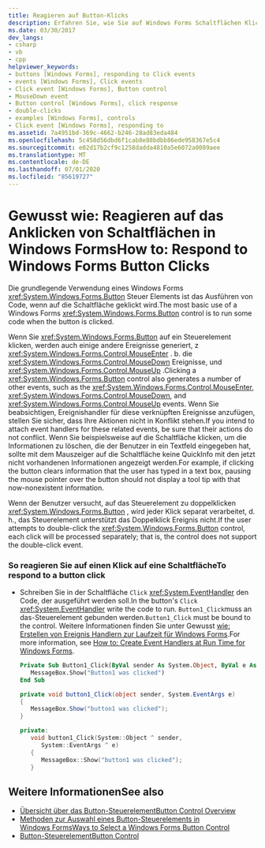 ```yaml
---
title: Reagieren auf Button-Klicks
description: Erfahren Sie, wie Sie auf Windows Forms Schaltflächen Klicks reagieren. Die grundlegendste Verwendung eines Windows Forms Button-Steuer Elements ist das Ausführen von Code, wenn auf die Schaltfläche geklickt wird.
ms.date: 03/30/2017
dev_langs:
- csharp
- vb
- cpp
helpviewer_keywords:
- buttons [Windows Forms], responding to Click events
- events [Windows Forms], Click events
- Click event [Windows Forms], Button control
- MouseDown event
- Button control [Windows Forms], click response
- double-clicks
- examples [Windows Forms], controls
- Click event [Windows Forms], responding to
ms.assetid: 7a4951bd-369c-4662-b246-28ad83eda484
ms.openlocfilehash: 5c458d56dbd6f1cab8e88bdbb86ede958367e5c4
ms.sourcegitcommit: e02d17b2cf9c1258dadda4810a5e6072a0089aee
ms.translationtype: MT
ms.contentlocale: de-DE
ms.lasthandoff: 07/01/2020
ms.locfileid: "85619727"
---
```

# <a name="how-to-respond-to-windows-forms-button-clicks"></a><span data-ttu-id="80b9c-104">Gewusst wie: Reagieren auf das Anklicken von Schaltflächen in Windows Forms</span><span class="sxs-lookup"><span data-stu-id="80b9c-104">How to: Respond to Windows Forms Button Clicks</span></span>
<span data-ttu-id="80b9c-105">Die grundlegende Verwendung eines Windows Forms <xref:System.Windows.Forms.Button> Steuer Elements ist das Ausführen von Code, wenn auf die Schaltfläche geklickt wird.</span><span class="sxs-lookup"><span data-stu-id="80b9c-105">The most basic use of a Windows Forms <xref:System.Windows.Forms.Button> control is to run some code when the button is clicked.</span></span>  
  
 <span data-ttu-id="80b9c-106">Wenn Sie <xref:System.Windows.Forms.Button> auf ein Steuerelement klicken, werden auch einige andere Ereignisse generiert, z <xref:System.Windows.Forms.Control.MouseEnter> . b. die <xref:System.Windows.Forms.Control.MouseDown> Ereignisse, und <xref:System.Windows.Forms.Control.MouseUp> .</span><span class="sxs-lookup"><span data-stu-id="80b9c-106">Clicking a <xref:System.Windows.Forms.Button> control also generates a number of other events, such as the <xref:System.Windows.Forms.Control.MouseEnter>, <xref:System.Windows.Forms.Control.MouseDown>, and <xref:System.Windows.Forms.Control.MouseUp> events.</span></span> <span data-ttu-id="80b9c-107">Wenn Sie beabsichtigen, Ereignishandler für diese verknüpften Ereignisse anzufügen, stellen Sie sicher, dass Ihre Aktionen nicht in Konflikt stehen.</span><span class="sxs-lookup"><span data-stu-id="80b9c-107">If you intend to attach event handlers for these related events, be sure that their actions do not conflict.</span></span> <span data-ttu-id="80b9c-108">Wenn Sie beispielsweise auf die Schaltfläche klicken, um die Informationen zu löschen, die der Benutzer in ein Textfeld eingegeben hat, sollte mit dem Mauszeiger auf die Schaltfläche keine QuickInfo mit den jetzt nicht vorhandenen Informationen angezeigt werden.</span><span class="sxs-lookup"><span data-stu-id="80b9c-108">For example, if clicking the button clears information that the user has typed in a text box, pausing the mouse pointer over the button should not display a tool tip with that now-nonexistent information.</span></span>  
  
 <span data-ttu-id="80b9c-109">Wenn der Benutzer versucht, auf das Steuerelement zu doppelklicken <xref:System.Windows.Forms.Button> , wird jeder Klick separat verarbeitet, d. h., das Steuerelement unterstützt das Doppelklick Ereignis nicht.</span><span class="sxs-lookup"><span data-stu-id="80b9c-109">If the user attempts to double-click the <xref:System.Windows.Forms.Button> control, each click will be processed separately; that is, the control does not support the double-click event.</span></span>  
  
### <a name="to-respond-to-a-button-click"></a><span data-ttu-id="80b9c-110">So reagieren Sie auf einen Klick auf eine Schaltfläche</span><span class="sxs-lookup"><span data-stu-id="80b9c-110">To respond to a button click</span></span>  
  
- <span data-ttu-id="80b9c-111">Schreiben Sie in der Schaltfläche `Click` <xref:System.EventHandler> den Code, der ausgeführt werden soll.</span><span class="sxs-lookup"><span data-stu-id="80b9c-111">In the button's `Click` <xref:System.EventHandler> write the code to run.</span></span> <span data-ttu-id="80b9c-112">`Button1_Click`muss an das-Steuerelement gebunden werden.</span><span class="sxs-lookup"><span data-stu-id="80b9c-112">`Button1_Click` must be bound to the control.</span></span> <span data-ttu-id="80b9c-113">Weitere Informationen finden Sie unter Gewusst [wie: Erstellen von Ereignis Handlern zur Laufzeit für Windows Forms](../how-to-create-event-handlers-at-run-time-for-windows-forms.md).</span><span class="sxs-lookup"><span data-stu-id="80b9c-113">For more information, see [How to: Create Event Handlers at Run Time for Windows Forms](../how-to-create-event-handlers-at-run-time-for-windows-forms.md).</span></span>  
  
    ```vb  
    Private Sub Button1_Click(ByVal sender As System.Object, ByVal e As System.EventArgs) Handles Button1.Click  
       MessageBox.Show("Button1 was clicked")  
    End Sub  
    ```  
  
    ```csharp  
    private void button1_Click(object sender, System.EventArgs e)  
    {  
       MessageBox.Show("button1 was clicked");  
    }  
    ```  
  
    ```cpp  
    private:  
       void button1_Click(System::Object ^ sender,  
          System::EventArgs ^ e)  
       {  
          MessageBox::Show("button1 was clicked");  
       }  
    ```  
  
## <a name="see-also"></a><span data-ttu-id="80b9c-114">Weitere Informationen</span><span class="sxs-lookup"><span data-stu-id="80b9c-114">See also</span></span>

- [<span data-ttu-id="80b9c-115">Übersicht über das Button-Steuerelement</span><span class="sxs-lookup"><span data-stu-id="80b9c-115">Button Control Overview</span></span>](button-control-overview-windows-forms.md)
- [<span data-ttu-id="80b9c-116">Methoden zur Auswahl eines Button-Steuerelements in Windows Forms</span><span class="sxs-lookup"><span data-stu-id="80b9c-116">Ways to Select a Windows Forms Button Control</span></span>](ways-to-select-a-windows-forms-button-control.md)
- [<span data-ttu-id="80b9c-117">Button-Steuerelement</span><span class="sxs-lookup"><span data-stu-id="80b9c-117">Button Control</span></span>](button-control-windows-forms.md)
